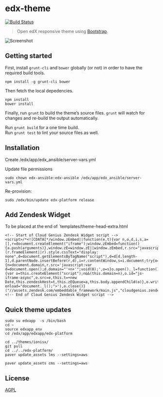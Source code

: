 # edx-theme

[![Build Status](https://travis-ci.org/IONISx/edx-theme.svg?branch=master)](https://travis-ci.org/IONISx/edx-theme)

> Open edX responsive theme using [Bootstrap](http://getbootstrap.com/).

![Screenshot](https://raw.githubusercontent.com/IONISx/edx-theme/docs/images/responsive.png)

## Getting started

First, install `grunt-cli` and `bower` globally (or not) in order to have the required build tools.

    npm install -g grunt-cli bower

Then fetch the local depedencies.

    npm install
    bower install

Finally, run `grunt` to build the theme’s source files.
`grunt` will watch for changes and re-build the output automatically.

Run `grunt build` for a one time build.  
Run `grunt test` to lint your source files as well.

## Installation

Create /edx/app/edx_ansible/server-vars.yml

Update file permissions
```
sudo chown edx-ansible:edx-ansible /edx/app/edx_ansible/server-vars.yml
```
Re-provision:
```
sudo /edx/bin/update edx-platform release
```

## Add Zendesk Widget

To be placed at the end of `templates/theme-head-extra.html

```
<!-- Start of Cloud Genius Zendesk Widget script -->
<script>/*<![CDATA[*/window.zEmbed||function(e,t){var n,o,d,i,s,a=[],r=document.createElement("iframe");window.zEmbed=function(){a.push(arguments)},window.zE=window.zE||window.zEmbed,r.src="javascript:false",r.title="",r.role="presentation",(r.frameElement||r).style.cssText="display: none",d=document.getElementsByTagName("script"),d=d[d.length-1],d.parentNode.insertBefore(r,d),i=r.contentWindow,s=i.document;try{o=s}catch(c){n=document.domain,r.src='javascript:var d=document.open();d.domain="'+n+'";void(0);',o=s}o.open()._l=function(){var o=this.createElement("script");n&&(this.domain=n),o.id="js-iframe-async",o.src=e,this.t=+new Date,this.zendeskHost=t,this.zEQueue=a,this.body.appendChild(o)},o.write('<body onload="document._l();">'),o.close()}("//assets.zendesk.com/embeddable_framework/main.js","cloudgenius.zendesk.com");/*]]>*/</script>
<!-- End of Cloud Genius Zendesk Widget script -->
```

## Quick theme updates

```
sudo su edxapp  -s /bin/bash
cd ~
source edxapp_env
cd /edx/app/edxapp/edx-platform

cd ../themes/ionisx/
git pull
cd ../../edx-platform/
paver update_assets lms --settings=aws

paver update_assets cms --settings=aws
```

## License

[AGPL](http://en.wikipedia.org/wiki/Affero_General_Public_License)
